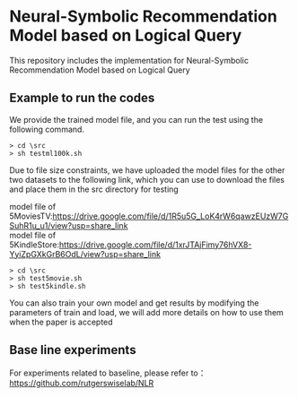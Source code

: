 # Neural-Symbolic Recommendation Model based on Logical Query

This repository includes the implementation for Neural-Symbolic Recommendation Model based on Logical Query

## Example to run the codes
We provide the trained model file, and you can run the test using the following command.  
```
> cd \src  
> sh testml100k.sh  
```
Due to file size constraints, we have uploaded the model files for the other two datasets to the following link, which you can use to download the files and place them in the src directory for testing  

model file of 5MoviesTV:https://drive.google.com/file/d/1R5u5G_LoK4rW6qawzEUzW7GSuhR1u_u1/view?usp=share_link  
model file of 5KindleStore:https://drive.google.com/file/d/1xrJTAjFimy76hVX8-YyiZpGXkGrB6OdL/view?usp=share_link  
```
> cd \src  
> sh test5movie.sh  
> sh test5kindle.sh  
```

You can also train your own model and get results by modifying the parameters of train and load, we will add more details on how to use them when the paper is accepted  

## Base line experiments
For experiments related to baseline, please refer to：https://github.com/rutgerswiselab/NLR
